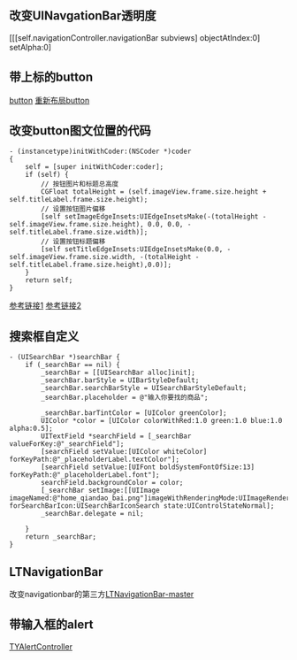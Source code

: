 ## 改变UINavgationBar透明度
[[[self.navigationController.navigationBar subviews] objectAtIndex:0] setAlpha:0]
## 带上标的button
[button](https://github.com/dral3x/CustomBadge)
[重新布局button](http://www.jianshu.com/p/10fd073d50ae)

## 改变button图文位置的代码
```
- (instancetype)initWithCoder:(NSCoder *)coder
{
    self = [super initWithCoder:coder];
    if (self) {
        // 按钮图片和标题总高度
        CGFloat totalHeight = (self.imageView.frame.size.height + self.titleLabel.frame.size.height);
        // 设置按钮图片偏移
        [self setImageEdgeInsets:UIEdgeInsetsMake(-(totalHeight - self.imageView.frame.size.height), 0.0, 0.0, -self.titleLabel.frame.size.width)];
        // 设置按钮标题偏移
        [self setTitleEdgeInsets:UIEdgeInsetsMake(0.0, -self.imageView.frame.size.width, -(totalHeight - self.titleLabel.frame.size.height),0.0)];
    }
    return self;
}
```

[参考链接1](http://m.blog.csdn.net/article/details?id=47127809)
[参考链接2](https://github.com/HelloYeah/YLButton)


## 搜索框自定义
```
- (UISearchBar *)searchBar {
    if (_searchBar == nil) {
        _searchBar = [[UISearchBar alloc]init];
        _searchBar.barStyle = UIBarStyleDefault;
        _searchBar.searchBarStyle = UISearchBarStyleDefault;
        _searchBar.placeholder = @"输入你要找的商品";
        
        _searchBar.barTintColor = [UIColor greenColor];
        UIColor *color = [UIColor colorWithRed:1.0 green:1.0 blue:1.0 alpha:0.5];
        UITextField *searchField = [_searchBar valueForKey:@"_searchField"];
        [searchField setValue:[UIColor whiteColor] forKeyPath:@"_placeholderLabel.textColor"];
        [searchField setValue:[UIFont boldSystemFontOfSize:13] forKeyPath:@"_placeholderLabel.font"];
        searchField.backgroundColor = color;
        [_searchBar setImage:[[UIImage imageNamed:@"home_qiandao_bai.png"]imageWithRenderingMode:UIImageRenderingModeAlwaysOriginal] forSearchBarIcon:UISearchBarIconSearch state:UIControlStateNormal];
        _searchBar.delegate = nil;

    }
    return _searchBar;
}

```


## LTNavigationBar
改变navigationbar的第三方[LTNavigationBar-master](https://github.com/ltebean/LTNavigationBar.git)


## 带输入框的alert
[TYAlertController](https://github.com/12207480/TYAlertController.git)

